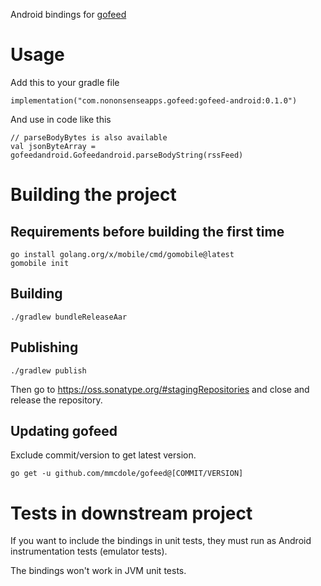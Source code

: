 Android bindings for [gofeed](https://github.com/mmcdole/gofeed)

# Usage

Add this to your gradle file

```
implementation("com.nononsenseapps.gofeed:gofeed-android:0.1.0")
```

And use in code like this

```
// parseBodyBytes is also available
val jsonByteArray = gofeedandroid.Gofeedandroid.parseBodyString(rssFeed)
```

# Building the project

## Requirements before building the first time

```
go install golang.org/x/mobile/cmd/gomobile@latest
gomobile init
```

## Building

```
./gradlew bundleReleaseAar
```

## Publishing

```
./gradlew publish
```

Then go to https://oss.sonatype.org/#stagingRepositories and close and release the repository.

## Updating gofeed

Exclude commit/version to get latest version.

```
go get -u github.com/mmcdole/gofeed@[COMMIT/VERSION]
```

# Tests in downstream project

If you want to include the bindings in unit tests, they must run as Android instrumentation tests (emulator tests).

The bindings won't work in JVM unit tests.
